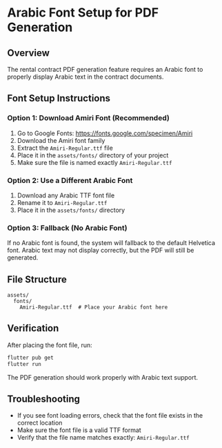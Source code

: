 # Arabic Font Setup for PDF Generation

## Overview
The rental contract PDF generation feature requires an Arabic font to properly display Arabic text in the contract documents.

## Font Setup Instructions

### Option 1: Download Amiri Font (Recommended)
1. Go to Google Fonts: https://fonts.google.com/specimen/Amiri
2. Download the Amiri font family
3. Extract the `Amiri-Regular.ttf` file
4. Place it in the `assets/fonts/` directory of your project
5. Make sure the file is named exactly `Amiri-Regular.ttf`

### Option 2: Use a Different Arabic Font
1. Download any Arabic TTF font file
2. Rename it to `Amiri-Regular.ttf`
3. Place it in the `assets/fonts/` directory

### Option 3: Fallback (No Arabic Font)
If no Arabic font is found, the system will fallback to the default Helvetica font. Arabic text may not display correctly, but the PDF will still be generated.

## File Structure
```
assets/
  fonts/
    Amiri-Regular.ttf  # Place your Arabic font here
```

## Verification
After placing the font file, run:
```bash
flutter pub get
flutter run
```

The PDF generation should work properly with Arabic text support.

## Troubleshooting
- If you see font loading errors, check that the font file exists in the correct location
- Make sure the font file is a valid TTF format
- Verify that the file name matches exactly: `Amiri-Regular.ttf` 